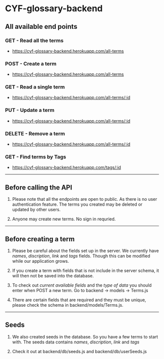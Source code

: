 # CYF-glossary-backend



## All available end points

### GET - Read all the terms
* https://cyf-glossary-backend.herokuapp.com/all-terms


### POST - Create a term 
* https://cyf-glossary-backend.herokuapp.com/all-terms


### GET - Read a single term
* https://cyf-glossary-backend.herokuapp.com/all-terms/:id


### PUT - Update a term 
* https://cyf-glossary-backend.herokuapp.com/all-terms/:id


### DELETE - Remove a term
* https://cyf-glossary-backend.herokuapp.com/all-terms/:id


### GET - Find terms by Tags
* https://cyf-glossary-backend.herokuapp.com/tags/:id


---

## Before calling the API

1. Please note that all the endpoints are open to public. As there is no user authentication feature. The terms you created may be deleted or updated by other users. 

2. Anyone may create new terms. No sign in requried.


---

## Before creating a term

1. Please be careful about the fields set up in the server. We currently have *names*, *discription*, *link* and *tags* fields. Though this can be modified while our application grows.

2. If you create a term with fields that is not include in the server schema, it will then not be saved into the database.

3. To check out *current available fields* and the *type of data* you should enter when POST a new term. Go to backend -> models -> Terms.js

4. There are certain fields that are required and they must be unique, please check the schema in backend/models/Terms.js.


---

## Seeds

1. We also created seeds in the database. So you have a few terms to start with. The seeds data contains *names*, *discription*, *link* and *tags*

2. Check it out at backend/db/seeds.js and backend/db/userSeeds.js

